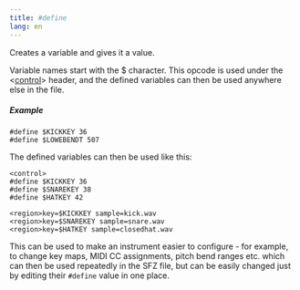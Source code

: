 ```yaml
---
title: #define
lang: en
---
```

Creates a variable and gives it a value.

Variable names start with the $ character.
This opcode is used under the <[control](/headers/control)> header,
and the defined variables can then be used anywhere else in the file.

##### Example

```
#define $KICKKEY 36
#define $LOWEBENDT 507
```

The defined variables can then be used like this:

```
<control>
#define $KICKKEY 36
#define $SNAREKEY 38
#define $HATKEY 42

<region>key=$KICKKEY sample=kick.wav
<region>key=$SNAREKEY sample=snare.wav
<region>key=$HATKEY sample=closedhat.wav
```

This can be used to make an instrument easier to configure - for example, to
change key maps, MIDI CC assignments, pitch bend ranges etc. which can then be
used repeatedly in the SFZ file, but can be easily changed just by editing their
`#define` value in one place.
